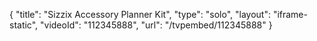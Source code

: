 {
    "title": "Sizzix Accessory Planner Kit",
    "type": "solo",
    "layout": "iframe-static",
    "videoId": "112345888",
    "url": "\/tvpembed\/112345888"
}